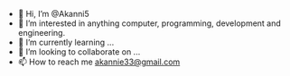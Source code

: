 - 👋 Hi, I’m @Akanni5
- 👀 I’m interested in anything computer, programming, development and engineering.
- 🌱 I’m currently learning ...
- 💞️ I’m looking to collaborate on ...
- 📫 How to reach me akannie33@gmail.com

<!---
Akanni5/Akanni5 is a ✨ special ✨ repository because its `README.md` (this file) appears on your GitHub profile.
You can click the Preview link to take a look at your changes.
--->
